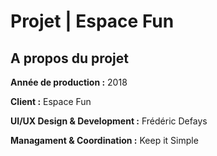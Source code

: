 # Projet | Espace Fun

## A propos du projet

**Année de production :** 2018

**Client :** Espace Fun

**UI/UX Design & Development :** Frédéric Defays

**Managament & Coordination :** Keep it Simple